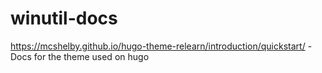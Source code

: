 # winutil-docs

https://mcshelby.github.io/hugo-theme-relearn/introduction/quickstart/ - Docs for the theme used on hugo
